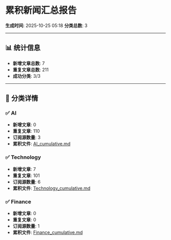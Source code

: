# 累积新闻汇总报告

**生成时间**: 2025-10-25 05:18
**分类总数**: 3

---

## 📊 统计信息

- **新增文章总数**: 7
- **重复文章总数**: 211
- **成功分类**: 3/3

---

## 📂 分类详情

### ✅ AI
- **新增文章**: 0
- **重复文章**: 110
- **订阅源数量**: 3
- **累积文件**: [AI_cumulative.md](./AI_cumulative.md)

### ✅ Technology
- **新增文章**: 7
- **重复文章**: 101
- **订阅源数量**: 6
- **累积文件**: [Technology_cumulative.md](./Technology_cumulative.md)

### ✅ Finance
- **新增文章**: 0
- **重复文章**: 0
- **订阅源数量**: 1
- **累积文件**: [Finance_cumulative.md](./Finance_cumulative.md)
